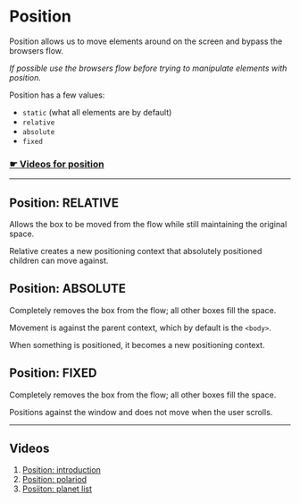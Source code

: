 # Position

Position allows us to move elements around on the screen and bypass the browsers flow.

*If possible use the browsers flow before trying to manipulate elements with position.*

Position has a few values:

- `static` (what all elements are by default)
- `relative`
- `absolute`
- `fixed`

### [☛ Videos for position](https://www.youtube.com/playlist?list=PLWjCJDeWfDdfWFmcHzFqGxGzzsx_8MPPP)

---

## Position: RELATIVE

Allows the box to be moved from the flow while still maintaining the original space.

Relative creates a new positioning context that absolutely positioned children can move against.

## Position: ABSOLUTE

Completely removes the box from the flow; all other boxes fill the space.

Movement is against the parent context, which by default is the `<body>`.

When something is positioned, it becomes a new positioning context.

## Position: FIXED

Completely removes the box from the flow; all other boxes fill the space.

Positions against the window and does not move when the user scrolls.

---

## Videos

1. [Position: introduction](http://www.youtube.com/watch?v=jVWnfwOZPDI&list=PLWjCJDeWfDdfWFmcHzFqGxGzzsx_8MPPP&index=1)
2. [Position: polariod](http://www.youtube.com/watch?v=kNJuF4aVHEA&list=PLWjCJDeWfDdfWFmcHzFqGxGzzsx_8MPPP&index=2)
3. [Posiiton: planet list](http://www.youtube.com/watch?v=LU3BkaRVf_8&list=PLWjCJDeWfDdfWFmcHzFqGxGzzsx_8MPPP&index=3)
